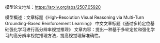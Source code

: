 模型论文地址：https://arxiv.org/abs/2507.05920

模型概述：文章标题《High-Resolution Visual Reasoning via Multi-Turn Grounding-Based Reinforcement Learning》
中文文章标题《通过多轮定位基础强化学习进行高分辨率视觉推理》
文章内容：提出一种基于多轮定位和强化学习的高分辨率视觉推理方法，提高视觉理解准确性。
